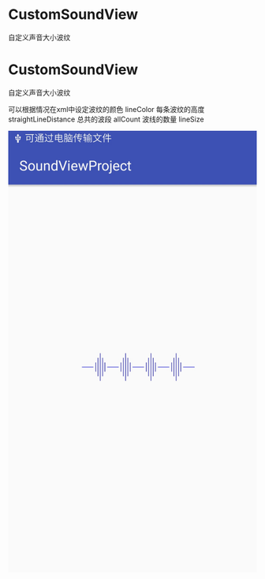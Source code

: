 # CustomSoundView
自定义声音大小波纹

# CustomSoundView
自定义声音大小波纹


可以根据情况在xml中设定波纹的颜色  lineColor
每条波纹的高度 straightLineDistance
总共的波段 allCount
波线的数量 lineSize

![image](https://github.com/linhaosheng/CustomSoundView/raw/master/image/sound.jpg)
